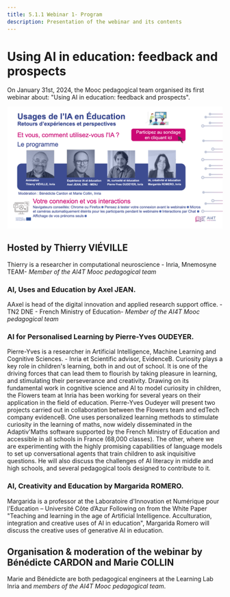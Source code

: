 ```yaml
---
title: 5.1.1 Webinar 1- Program
description: Presentation of the webinar and its contents
---
```



# Using AI in education: feedback and prospects

On January 31st, 2024, the Mooc pedagogical team organised its first webinar about: 
"Using AI in education: feedback and prospects".

<td style="border: none; vertical-align: middle;"><img alt="Visual webinar 1" src="Images/webinaire1-visuel-presentation.png"></td>


## Hosted by Thierry VIÉVILLE
Thierry is a researcher in computational neuroscience - Inria, Mnemosyne TEAM- *Member of the AI4T Mooc pedagogical team*

###  AI, Uses and Education by Axel JEAN.
AAxel is head of the digital innovation and applied research support office. - TN2 DNE - French Ministry of Education- *Member of the AI4T Mooc pedagogical team*

### AI for Personalised Learning by Pierre-Yves OUDEYER.
Pierre-Yves is a researcher in Artificial Intelligence, Machine Learning and Cognitive Sciences. - Inria et Scientific advisor, EvidenceB.
Curiosity plays a key role in children's learning, both in and out of school. It is one of the driving forces that can lead them to flourish by taking pleasure in learning, and stimulating their perseverance and creativity. Drawing on its fundamental work in cognitive science and AI to model curiosity in children, the Flowers team at Inria has been working for several years on their application in the field of education. Pierre-Yves Oudeyer will present two projects carried out in collaboration between the Flowers team and edTech company evidenceB. One uses personalized learning methods to stimulate curiosity in the learning of maths, now widely disseminated in the Adaptiv'Maths software supported by the French Ministry of Education and accessible in all schools in France (68,000 classes). The other, where we are experimenting with the highly promising capabilities of language models to set up conversational agents that train children to ask inquisitive questions. He will also discuss the challenges of AI literacy in middle and high schools, and several pedagogical tools designed to contribute to it.  

### AI, Creativity and Education by Margarida ROMERO.
Margarida is a professor at the Laboratoire d'Innovation et Numérique pour l'Education – Université Côte d’Azur
Following on from the White Paper "Teaching and learning in the age of Artificial Intelligence. Acculturation, integration and creative uses of AI in education", Margarida Romero will discuss the creative uses of generative AI in education.

## Organisation & moderation of the webinar by Bénédicte CARDON and Marie COLLIN
Marie and Bénédicte are both pedagogical engineers at the Learning Lab Inria and *members of the AI4T Mooc pedagogical team*.
